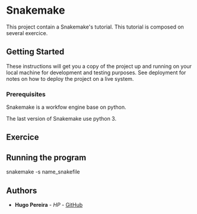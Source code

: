 # Snakemake
This project contain a Snakemake's tutorial. This tutorial is composed on several exercice.  

## Getting Started

These instructions will get you a copy of the project up and running on your local machine for development and testing purposes. See deployment for notes on how to deploy the project on a live system.

### Prerequisites

Snakemake is a workfow engine base on python.

The last version of Snakemake use python 3.

## Exercice

## Running the program

snakemake -s name_snakefile

## Authors

* **Hugo Pereira** - *HP* - [GitHub](https://github.com/PereiraHugo)
